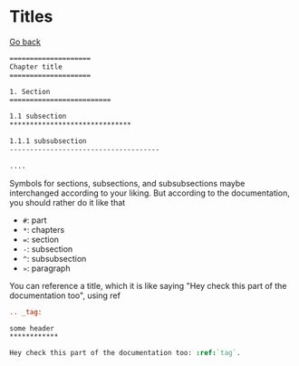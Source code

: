 # Titles

[Go back](..#writing-rst-documents)

```rest
====================
Chapter title
====================

1. Section
=========================

1.1 subsection
******************************

1.1.1 subsubsection
-------------------------------------

....
```

Symbols for sections, subsections, and subsubsections maybe interchanged according to your liking. But according to the documentation, you should rather do it like that

* ``#``: part
* ``*``: chapters
* ``=``: section
* ``-``: subsection
* ``^``: subsubsection
* ``»``: paragraph

You can reference a title, which it is like saying "Hey check this part of the documentation too", using ref

```rest
.. _tag:

some header
************

Hey check this part of the documentation too: :ref:`tag`.
```